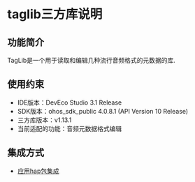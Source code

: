 # taglib三方库说明
## 功能简介
TagLib是一个用于读取和编辑几种流行音频格式的元数据的库.
## 使用约束
- IDE版本：DevEco Studio 3.1 Release
- SDK版本：ohos_sdk_public 4.0.8.1 (API Version 10 Release)
- 三方库版本：v1.13.1
- 当前适配的功能：音频元数据格式编辑

## 集成方式
+ [应用hap包集成](docs/hap_ingtegrate.md)